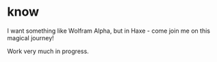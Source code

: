 know
====

I want something like Wolfram Alpha, but in Haxe - come join me on this magical journey! 

Work very much in progress.
